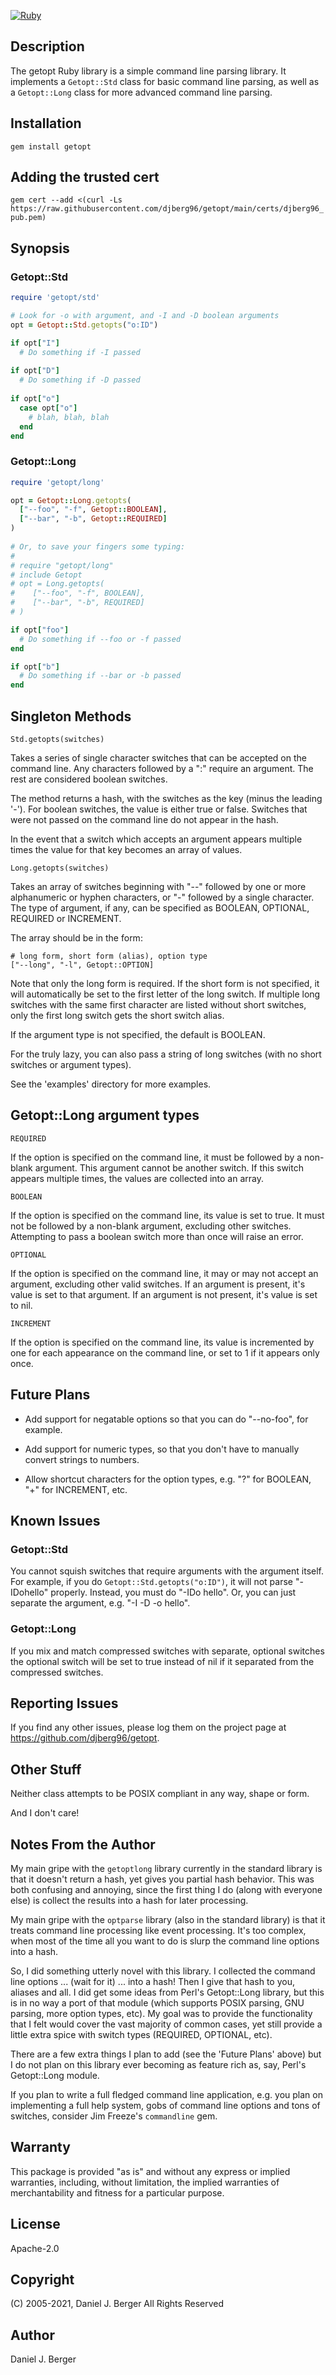 [![Ruby](https://github.com/djberg96/getopt/actions/workflows/ruby.yml/badge.svg)](https://github.com/djberg96/getopt/actions/workflows/ruby.yml)

## Description
The getopt Ruby library is a simple command line parsing library. It implements
a `Getopt::Std` class for basic command line parsing, as well as a `Getopt::Long`
class for more advanced command line parsing.

## Installation
`gem install getopt`

## Adding the trusted cert
`gem cert --add <(curl -Ls https://raw.githubusercontent.com/djberg96/getopt/main/certs/djberg96_pub.pem)`
   
## Synopsis
### Getopt::Std
```ruby
require 'getopt/std'

# Look for -o with argument, and -I and -D boolean arguments
opt = Getopt::Std.getopts("o:ID")

if opt["I"]
  # Do something if -I passed
  
if opt["D"]
  # Do something if -D passed
  
if opt["o"]
  case opt["o"]
    # blah, blah, blah
  end
end
```

### Getopt::Long
```ruby
require 'getopt/long'

opt = Getopt::Long.getopts(
  ["--foo", "-f", Getopt::BOOLEAN],
  ["--bar", "-b", Getopt::REQUIRED]
)
 
# Or, to save your fingers some typing:
#
# require "getopt/long"
# include Getopt
# opt = Long.getopts(
#    ["--foo", "-f", BOOLEAN],
#    ["--bar", "-b", REQUIRED]
# )

if opt["foo"]
  # Do something if --foo or -f passed
end

if opt["b"]
  # Do something if --bar or -b passed
end
```

## Singleton Methods
`Std.getopts(switches)`

Takes a series of single character switches that can be accepted on the
command line. Any characters followed by a ":" require an argument. The
rest are considered boolean switches.

The method returns a hash, with the switches as the key (minus the leading '-').
For boolean switches, the value is either true or false. Switches that were
not passed on the command line do not appear in the hash.

In the event that a switch which accepts an argument appears multiple times
the value for that key becomes an array of values.

`Long.getopts(switches)`

Takes an array of switches beginning with "--" followed by one or more
alphanumeric or hyphen characters, or "-" followed by a single character.
The type of argument, if any, can be specified as BOOLEAN, OPTIONAL,
REQUIRED or INCREMENT.

The array should be in the form:

```
# long form, short form (alias), option type
["--long", "-l", Getopt::OPTION]
```

Note that only the long form is required. If the short form is not
specified, it will automatically be set to the first letter of the long
switch. If multiple long switches with the same first character are
listed without short switches, only the first long switch gets the short
switch alias.

If the argument type is not specified, the default is BOOLEAN.

For the truly lazy, you can also pass a string of long switches (with
no short switches or argument types). 

See the 'examples' directory for more examples.

## Getopt::Long argument types
`REQUIRED`

If the option is specified on the command line, it must be followed by
a non-blank argument. This argument cannot be another switch. If this
switch appears multiple times, the values are collected into an array.

`BOOLEAN`

If the option is specified on the command line, its value is set to true.
It must not be followed by a non-blank argument, excluding other switches.
Attempting to pass a boolean switch more than once will raise an error.

`OPTIONAL`

If the option is specified on the command line, it may or may not accept
an argument, excluding other valid switches. If an argument is present,
it's value is set to that argument.  If an argument is not present, it's
value is set to nil.

`INCREMENT`

If the option is specified on the command line, its value is incremented
by one for each appearance on the command line, or set to 1 if it appears
only once.

## Future Plans

* Add support for negatable options so that you can do "--no-foo", for example.

* Add support for numeric types, so that you don't have to manually convert
  strings to numbers.

* Allow shortcut characters for the option types, e.g. "?" for BOOLEAN, "+"
  for INCREMENT, etc.

## Known Issues

### Getopt::Std
You cannot squish switches that require arguments with the argument itself.
For example, if you do `Getopt::Std.getopts("o:ID")`, it will not parse
"-IDohello" properly. Instead, you must do "-IDo hello". Or, you can just
separate the argument, e.g. "-I -D -o hello".

### Getopt::Long
If you mix and match compressed switches with separate, optional switches
the optional switch will be set to true instead of nil if it separated
from the compressed switches.
   
## Reporting Issues

If you find any other issues, please log them on the project
page at https://github.com/djberg96/getopt.

## Other Stuff
Neither class attempts to be POSIX compliant in any way, shape or form.

And I don't care!

## Notes From the Author
My main gripe with the `getoptlong` library currently in the standard library
is that it doesn't return a hash, yet gives you partial hash behavior. This
was both confusing and annoying, since the first thing I do (along with
everyone else) is collect the results into a hash for later processing.

My main gripe with the `optparse` library (also in the standard library) is
that it treats command line processing like event processing. It's too
complex, when most of the time all you want to do is slurp the command line
options into a hash.

So, I did something utterly novel with this library. I collected the command
line options ... (wait for it) ... into a hash! Then I give that hash to
you, aliases and all. I did get some ideas from Perl's Getopt::Long library,
but this is in no way a port of that module (which supports POSIX parsing, GNU
parsing, more option types, etc). My goal was to provide the functionality
that I felt would cover the vast majority of common cases, yet still provide
a little extra spice with switch types (REQUIRED, OPTIONAL, etc).

There are a few extra things I plan to add (see the 'Future Plans' above) but
I do not plan on this library ever becoming as feature rich as, say, Perl's
Getopt::Long module.
   
If you plan to write a full fledged command line application, e.g. you plan
on implementing a full help system, gobs of command line options and tons of
switches, consider Jim Freeze's `commandline` gem.

## Warranty
This package is provided "as is" and without any express or
implied warranties, including, without limitation, the implied
warranties of merchantability and fitness for a particular purpose.

## License
Apache-2.0

## Copyright
(C) 2005-2021, Daniel J. Berger
All Rights Reserved

## Author
Daniel J. Berger
